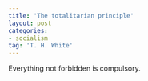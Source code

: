 ```yaml
---
title: 'The totalitarian principle'
layout: post
categories:
- socialism
tag: 'T. H. White'
---
```


Everything not forbidden is compulsory.